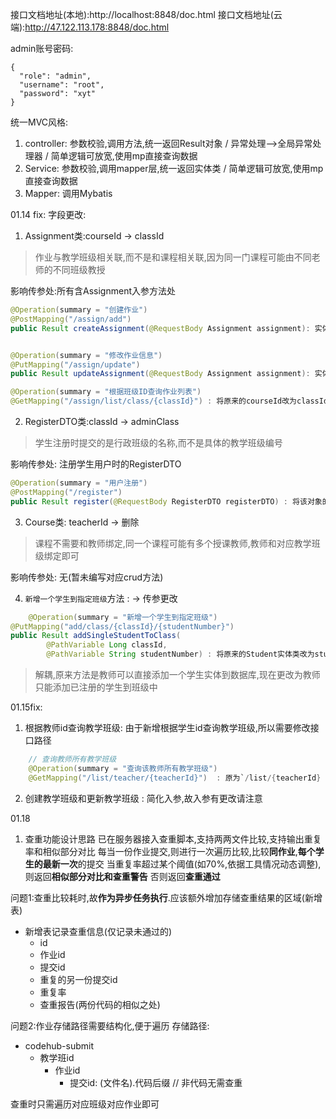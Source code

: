 接口文档地址(本地):http://localhost:8848/doc.html
接口文档地址(云端):http://47.122.113.178:8848/doc.html

admin账号密码:
```text
{
  "role": "admin",
  "username": "root",
  "password": "xyt"
}
```

统一MVC风格:
1. controller: 参数校验,调用方法,统一返回Result对象 / 异常处理-->全局异常处理器 / 简单逻辑可放宽,使用mp直接查询数据
2. Service: 参数校验,调用mapper层,统一返回实体类 / 简单逻辑可放宽,使用mp直接查询数据
3. Mapper: 调用Mybatis


01.14 fix:
字段更改:
1. Assignment类:courseId -> classId
> 作业与教学班级相关联,而不是和课程相关联,因为同一门课程可能由不同老师的不同班级教授

影响传参处:所有含Assignment入参方法处
```java
@Operation(summary = "创建作业")
@PostMapping("/assign/add")
public Result createAssignment(@RequestBody Assignment assignment): 实体类字段改为classId


@Operation(summary = "修改作业信息")
@PutMapping("/assign/update")
public Result updateAssignment(@RequestBody Assignment assignment): 实体类字段改为classId

@Operation(summary = "根据班级ID查询作业列表")
@GetMapping("/assign/list/class/{classId}") : 将原来的courseId改为classId
```

2. RegisterDTO类:classId -> adminClass
> 学生注册时提交的是行政班级的名称,而不是具体的教学班级编号

影响传参处: 注册学生用户时的RegisterDTO
```java
@Operation(summary = "用户注册")
@PostMapping("/register")
public Result register(@RequestBody RegisterDTO registerDTO) : 将该对象的ClassId改为adminClass
```

3. Course类: teacherId -> 删除
> 课程不需要和教师绑定,同一个课程可能有多个授课教师,教师和对应教学班级绑定即可

影响传参处: 无(暂未编写对应crud方法)

4. `新增一个学生到指定班级`方法 : -> 传参更改
```java
    @Operation(summary = "新增一个学生到指定班级")
@PutMapping("add/class/{classId}/{studentNumber}")
public Result addSingleStudentToClass(
        @PathVariable Long classId, 
        @PathVariable String studentNumber) : 将原来的Student实体类改为studentNumber(学号)
```
> 解耦,原来方法是教师可以直接添加一个学生实体到数据库,现在更改为教师只能添加已注册的学生到班级中

01.15fix:

1. 根据教师id查询教学班级: 由于新增根据学生id查询教学班级,所以需要修改接口路径
```java
    // 查询教师所有教学班级
    @Operation(summary = "查询该教师所有教学班级")
    @GetMapping("/list/teacher/{teacherId}")  : 原为`/list/{teacherId}

```

2. 创建教学班级和更新教学班级 : 简化入参,故入参有更改请注意


01.18

1. 查重功能设计思路
已在服务器接入查重脚本,支持两两文件比较,支持输出重复率和相似部分对比
每当一份作业提交,则进行一次遍历比较,比较**同作业**,**每个学生的最新一次**的提交
当重复率超过某个阈值(如70%,依据工具情况动态调整),则返回**相似部分对比和查重警告**
否则返回**查重通过**

问题1:查重比较耗时,故**作为异步任务执行**.应该额外增加存储查重结果的区域(新增表)
- 新增表记录查重信息(仅记录未通过的)
  - id
  - 作业id
  - 提交id
  - 重复的另一份提交id
  - 重复率
  - 查重报告(两份代码的相似之处)

问题2:作业存储路径需要结构化,便于遍历
存储路径:
- codehub-submit
    - 教学班id
      - 作业id
        - 提交id: (文件名).代码后缀 // 非代码无需查重

查重时只需遍历对应班级对应作业即可
        